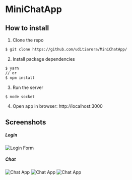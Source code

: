 # MiniChatApp



## How to install

1. Clone the repo

```bash
$ git clone https://github.com/uditiarora/MiniChatApp/
```

2. Install package dependencies

```bash
$ yarn
// or
$ npm install
```

3. Run the server

```bash
$ node socket
```

4. Open app in browser: http://localhost:3000

## Screenshots

##### Login
![Login Form](screenshots/chat1.jpg "Login Form")

##### Chat
![Chat App](screenshots/chat2.jpg "Chat App")
![Chat App](screenshots/chat3.jpg )
![Chat App](screenshots/chat4.jpg )
